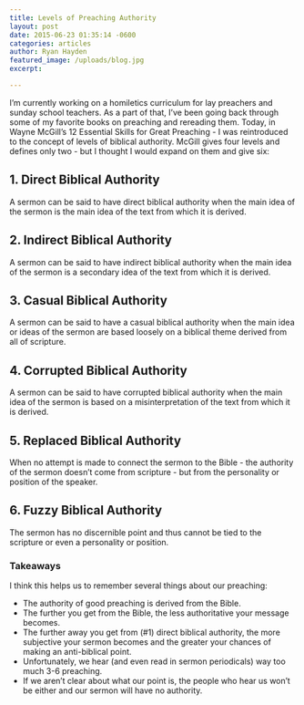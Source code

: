 ```yaml
---
title: Levels of Preaching Authority
layout: post
date: 2015-06-23 01:35:14 -0600
categories: articles
author: Ryan Hayden
featured_image: /uploads/blog.jpg
excerpt: 

---
```


I’m currently working on a homiletics curriculum for lay preachers and sunday school teachers. As a part of that, I’ve been going back through some of my favorite books on preaching and rereading them. Today, in Wayne McGill’s 12 Essential Skills for Great Preaching - I was reintroduced to the concept of levels of biblical authority. McGill gives four levels and defines only two - but I thought I would expand on them and give six:

## 1. Direct Biblical Authority

A sermon can be said to have direct biblical authority when the main idea of the sermon is the main idea of the text from which it is derived.

## 2. Indirect Biblical Authority

A sermon can be said to have indirect biblical authority when the main idea of the sermon is a secondary idea of the text from which it is derived.

## 3. Casual Biblical Authority

A sermon can be said to have a casual biblical authority when the main idea or ideas of the sermon are based loosely on a biblical theme derived from all of scripture.

## 4. Corrupted Biblical Authority

A sermon can be said to have corrupted biblical authority when the main idea of the sermon is based on a misinterpretation of the text from which it is derived.

## 5. Replaced Biblical Authority

When no attempt is made to connect the sermon to the Bible - the authority of the sermon doesn’t come from scripture - but from the personality or position of the speaker.

## 6. Fuzzy Biblical Authority

The sermon has no discernible point and thus cannot be tied to the scripture or even a personality or position.

### Takeaways

I think this helps us to remember several things about our preaching:

* The authority of good preaching is derived from the Bible.
* The further you get from the Bible, the less authoritative your message becomes.
* The further away you get from (#1) direct biblical authority, the more subjective your sermon becomes and the greater your chances of making an anti-biblical point.
* Unfortunately, we hear (and even read in sermon periodicals) way too much 3-6 preaching.
* If we aren’t clear about what our point is, the people who hear us won’t be either and our sermon will have no authority.
